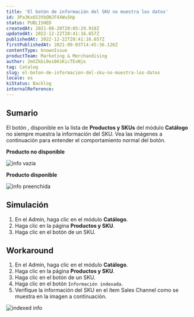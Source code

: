 ```yaml
---
title: 'El botón de información del SKU no muestra los datos'
id: 3Pa3Kx653YbONJF4XWu5Hp
status: PUBLISHED
createdAt: 2021-08-20T20:05:29.918Z
updatedAt: 2022-12-22T20:41:16.657Z
publishedAt: 2022-12-22T20:41:16.657Z
firstPublishedAt: 2021-09-03T14:45:36.126Z
contentType: knownIssue
productTeam: Marketing & Merchandising
author: 2mXZkbi0oi061KicTExNjo
tag: Catalog
slug: el-boton-de-informacion-del-sku-no-muestra-los-datos
locale: es
kiStatus: Backlog
internalReference: 
---
```


## Sumario

El botón <i class="fas fa-info-circle"></i>, disponible en la lista de **Productos y SKUs** del módulo **Catálogo** no siempre muestra la información del SKU. Vea las imágenes a continuación para entender el comportamiento normal del botón.

**Producto no disponible**

![info vazia](//images.contentful.com/alneenqid6w5/7KB0N2iRtVhLHkGNx3phPh/762ff4e2e1986c8438c5c1f2ee2f9a29/image.png)

**Producto disponible**

![info preenchida](//images.contentful.com/alneenqid6w5/4TsjOjvtlZ6gn8k26X0Vpr/d71ae910c0726c0643a5f7ad9e6f7e52/image.png)


## Simulación

1. En el Admin, haga clic en el módulo **Catálogo**.
2. Haga clic en la página **Productos y SKU**.
3. Haga clic en el botón <i class="fas fa-info-circle"></i> de un SKU.


## Workaround

1. En el Admin, haga clic en el módulo **Catálogo**.
2. Haga clic en la página **Productos y SKU**.
3. Haga clic en el botón <i class="fas fa-angle-down"></i> de un SKU.
4. Haga clic en el botón `Información indexada`.
5. Verifique la información del SKU en el ítem Sales Channel como se muestra en la imagen a continuación.

![indexed info](//images.contentful.com/alneenqid6w5/7oC2oM6doEqm0pXVAN6Y6u/558f152a4d9c05442178db25e1e4c582/image.png)


